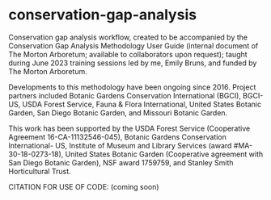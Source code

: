 # conservation-gap-analysis

Conservation gap analysis workflow, created to be accompanied by the Conservation Gap Analysis Methodology User Guide (internal document of The Morton Arboretum; available to collaborators upon request); taught during June 2023 training sessions led by me, Emily Bruns, and funded by The Morton Arboretum. 

Developments to this methodology have been ongoing since 2016. Project partners included Botanic Gardens Conservation International (BGCI), BGCI-US, USDA Forest Service, Fauna & Flora International, United States Botanic Garden, San Diego Botanic Garden, and Missouri Botanic Garden.

This work has been supported by the USDA Forest Service (Cooperative Agreement 16-CA-11132546-045), Botanic Gardens Conservation International- US, Institute of Museum and Library Services (award #MA-30-18-0273-18), United States Botanic Garden (Cooperative agreement with San Diego Botanic Garden), NSF award 1759759, and Stanley Smith Horticultural Trust.

CITATION FOR USE OF CODE: (coming soon)
